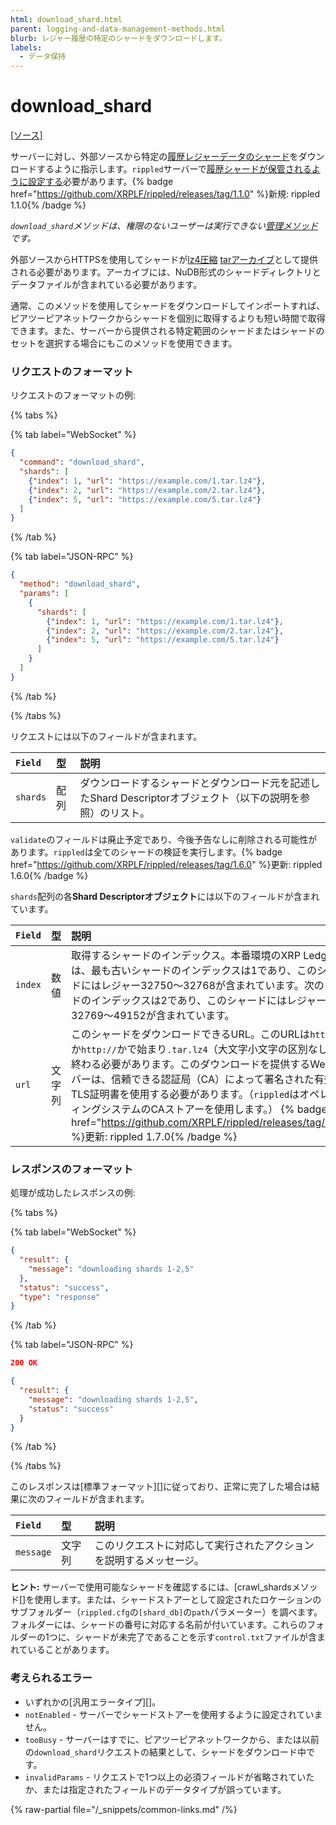```yaml
---
html: download_shard.html
parent: logging-and-data-management-methods.html
blurb: レジャー履歴の特定のシャードをダウンロードします。
labels:
  - データ保持
---
```

# download_shard
[[ソース]](https://github.com/XRPLF/rippled/blob/master/src/ripple/rpc/handlers/DownloadShard.cpp "Source")

サーバーに対し、外部ソースから特定の[履歴レジャーデータのシャード](../../../../infrastructure/configuration/data-retention/history-sharding.md)をダウンロードするように指示します。`rippled`サーバーで[履歴シャードが保管されるように設定する](../../../../infrastructure/configuration/data-retention/configure-history-sharding.md)必要があります。{% badge href="https://github.com/XRPLF/rippled/releases/tag/1.1.0" %}新規: rippled 1.1.0{% /badge %}

_`download_shard`メソッドは、権限のないユーザーは実行できない[管理メソッド](../index.md)です。_

外部ソースからHTTPSを使用してシャードが[lz4圧縮](https://lz4.github.io/lz4/) [tarアーカイブ](https://en.wikipedia.org/wiki/Tar_(computing))として提供される必要があります。アーカイブには、NuDB形式のシャードディレクトリとデータファイルが含まれている必要があります。

通常、このメソッドを使用してシャードをダウンロードしてインポートすれば、ピアツーピアネットワークからシャードを個別に取得するよりも短い時間で取得できます。また、サーバーから提供される特定範囲のシャードまたはシャードのセットを選択する場合にもこのメソッドを使用できます。

### リクエストのフォーマット

リクエストのフォーマットの例:

{% tabs %}

{% tab label="WebSocket" %}
```json
{
  "command": "download_shard",
  "shards": [
    {"index": 1, "url": "https://example.com/1.tar.lz4"},
    {"index": 2, "url": "https://example.com/2.tar.lz4"},
    {"index": 5, "url": "https://example.com/5.tar.lz4"}
  ]
}
```
{% /tab %}

{% tab label="JSON-RPC" %}
```json
{
  "method": "download_shard",
  "params": [
    {
      "shards": [
        {"index": 1, "url": "https://example.com/1.tar.lz4"},
        {"index": 2, "url": "https://example.com/2.tar.lz4"},
        {"index": 5, "url": "https://example.com/5.tar.lz4"}
      ]
    }
  ]
}
```
{% /tab %}

{% /tabs %}


リクエストには以下のフィールドが含まれます。

| `Field`    | 型      | 説明                                                  |
|:-----------|:--------|:------------------------------------------------------|
| `shards` | 配列 | ダウンロードするシャードとダウンロード元を記述したShard Descriptorオブジェクト（以下の説明を参照）のリスト。 |

`validate`のフィールドは廃止予定であり、今後予告なしに削除される可能性があります。`rippled`は全てのシャードの検証を実行します。{% badge href="https://github.com/XRPLF/rippled/releases/tag/1.6.0" %}更新: rippled 1.6.0{% /badge %}

`shards`配列の各**Shard Descriptorオブジェクト**には以下のフィールドが含まれています。

| `Field` | 型     | 説明                                                      |
|:--------|:-------|:----------------------------------------------------------|
| `index` | 数値 | 取得するシャードのインデックス。本番環境のXRP Ledgerでは、最も古いシャードのインデックスは1であり、このシャードにはレジャー32750～32768が含まれています。次のシャードのインデックスは2であり、このシャードにはレジャー32769～49152が含まれています。 |
| `url` | 文字列 | このシャードをダウンロードできるURL。このURLは`https://`か`http://`かで始まり`.tar.lz4`（大文字小文字の区別なし）で終わる必要があります。このダウンロードを提供するWebサーバーは、信頼できる認証局（CA）によって署名された有効なTLS証明書を使用する必要があります。（`rippled`はオペレーティングシステムのCAストアーを使用します。） {% badge href="https://github.com/XRPLF/rippled/releases/tag/1.7.0" %}更新: rippled 1.7.0{% /badge %} |

### レスポンスのフォーマット

処理が成功したレスポンスの例:

{% tabs %}

{% tab label="WebSocket" %}
```json
{
  "result": {
    "message": "downloading shards 1-2,5"
  },
  "status": "success",
  "type": "response"
}
```
{% /tab %}

{% tab label="JSON-RPC" %}
```json
200 OK

{
  "result": {
    "message": "downloading shards 1-2,5",
    "status": "success"
  }
}
```
{% /tab %}

{% /tabs %}

このレスポンスは[標準フォーマット][]に従っており、正常に完了した場合は結果に次のフィールドが含まれます。

| `Field`   | 型     | 説明                                                    |
|:----------|:-------|:--------------------------------------------------------|
| `message` | 文字列 | このリクエストに対応して実行されたアクションを説明するメッセージ。 |

**ヒント:** サーバーで使用可能なシャードを確認するには、[crawl_shardsメソッド[]を使用します。または、シャードストアーとして設定されたロケーションのサブフォルダー（`rippled.cfg`の`[shard_db]`の`path`パラメーター）を調べます。フォルダーには、シャードの番号に対応する名前が付いています。これらのフォルダーの1つに、シャードが未完了であることを示す`control.txt`ファイルが含まれていることがあります。

### 考えられるエラー

- いずれかの[汎用エラータイプ][]。
- `notEnabled` - サーバーでシャードストアーを使用するように設定されていません。
- `tooBusy` - サーバーはすでに、ピアツーピアネットワークから、または以前の`download_shard`リクエストの結果として、シャードをダウンロード中です。
- `invalidParams` - リクエストで1つ以上の必須フィールドが省略されていたか、または指定されたフィールドのデータタイプが誤っています。

{% raw-partial file="/_snippets/common-links.md" /%}
